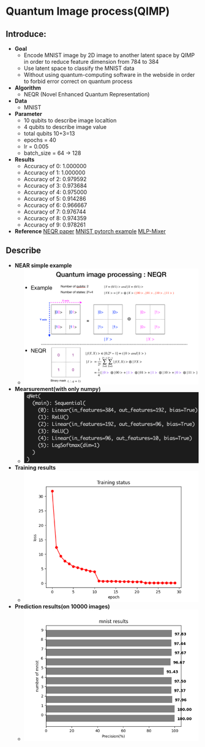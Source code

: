 # **Quantum Image process(QIMP)**
 ## Introduce:  
*  **Goal**
   * Encode MNIST image by 2D image to another latent space by QIMP in order to reduce feature dimension from 784 to 384  
   * Use latent space to classify the MNIST data
   * Without using quantum-computing software in the webside in order to forbid error correct on quantum process
*  **Algorithm**
   * NEQR (Novel Enhanced Quantum Representation)
*  **Data**  
   * MNIST
*  **Parameter**
   * 10 qubits to describe image localtion
   * 4  qubits to describe image value
   * total qubits 10+3=13
   * epochs = 40
   * lr     = 0.005
   * batch_size = 64 -> 128  
*  **Results**
   * Accuracy of 0: 1.000000
   * Accuracy of 1: 1.000000
   * Accuracy of 2: 0.979592
   * Accuracy of 3: 0.973684
   * Accuracy of 4: 0.975000
   * Accuracy of 5: 0.914286
   * Accuracy of 6: 0.966667
   * Accuracy of 7: 0.976744
   * Accuracy of 8: 0.974359
   * Accuracy of 9: 0.978261
*  **Reference**
   [NEQR paper](https://doi.org/10.1007/s11128-013-0567-z)
   [MNIST pytorch example](https://clay-atlas.com/blog/2019/10/19/pytorch-教學-getting-start-訓練分類器-mnist/)
   [MLP-Mixer](https://arxiv.org/abs/2105.01601)
## Describe
*  **NEAR simple example**
   - ![NEQR example](NEQR_example.png) 
*  **Mearsurement(with only numpy)**
   - ![measurement](network_structure.png) 
*  **Training results**
   - ![loss(MSE)_to_epoch](loss_epoch.png)
*  **Prediction results(on 10000 images)**
   - ![precision_for_each_number](precision_mnist.png)
  

